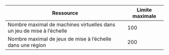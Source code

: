 | Ressource | Limite maximale |
| --- | --- |
| Nombre maximal de machines virtuelles dans un jeu de mise à l’échelle |100 |
| Nombre maximal de jeux de mise à l’échelle dans une région |200 |

<!---HONumber=AcomDC_0803_2016-->